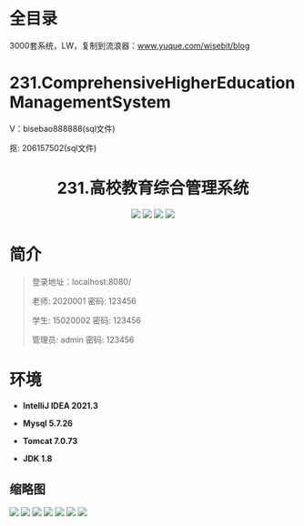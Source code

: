 # 全目录

3000套系统，LW，复制到流浪器：www.yuque.com/wisebit/blog

# 231.ComprehensiveHigherEducationManagementSystem

<p>V：bisebao888888(sql文件)</p>
<p>抠: 206157502(sql文件)</p>

<p><h1 align="center">231.高校教育综合管理系统</h1></p>


<p align="center">
	<img src="https://img.shields.io/badge/jdk-1.8-orange.svg"/>
    <img src="https://img.shields.io/badge/springboot-5.x-lightgrey.svg"/>
    <img src="https://img.shields.io/badge/html-3.x-blue.svg"/>
    <img src="https://img.shields.io/badge/mybatis-5.x-yellow.svg"/>
</p>

# 简介
>
> 
>
> 登录地址：localhost:8080/
>
> 老师: 2020001   密码: 123456
> 
> 学生: 15020002   密码: 123456
>
> 管理员: admin   密码: 123456
>

>

# 环境

- <b>IntelliJ IDEA 2021.3</b>

- <b>Mysql 5.7.26</b>

- <b>Tomcat 7.0.73</b>

- <b>JDK 1.8</b>




## 缩略图

![](https://bitwise.oss-cn-heyuan.aliyuncs.com/2024/9/10/db3db73e-8efc-4c7e-9c0a-da0b8c421c9c.png)
![](https://bitwise.oss-cn-heyuan.aliyuncs.com/2024/9/10/10adfb43-69c4-47d2-939e-97b74e53a6bf.png)
![](https://bitwise.oss-cn-heyuan.aliyuncs.com/2024/9/10/c8d8fd8e-7395-4597-b398-204f0a6f2924.png)
![](https://bitwise.oss-cn-heyuan.aliyuncs.com/2024/9/10/4bee2d3d-810c-4de3-926c-e336f9e92fc8.png)
![](https://bitwise.oss-cn-heyuan.aliyuncs.com/2024/9/10/3eba9963-e686-4b74-abb4-8014bbe053d6.png)
![](https://bitwise.oss-cn-heyuan.aliyuncs.com/2024/9/10/17cc4024-0fcf-4129-9d34-d619e192f057.png)
![](https://bitwise.oss-cn-heyuan.aliyuncs.com/2024/9/10/5f150764-13fb-4c24-aeb8-45eb5adc98fe.png)




